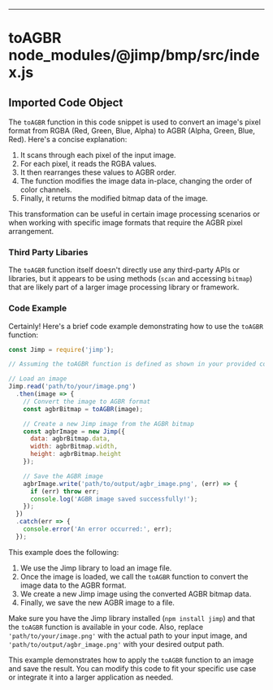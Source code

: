 

  
---
# toAGBR node_modules/@jimp/bmp/src/index.js
## Imported Code Object
The `toAGBR` function in this code snippet is used to convert an image's pixel format from RGBA (Red, Green, Blue, Alpha) to AGBR (Alpha, Green, Blue, Red). Here's a concise explanation:

1. It scans through each pixel of the input image.
2. For each pixel, it reads the RGBA values.
3. It then rearranges these values to AGBR order.
4. The function modifies the image data in-place, changing the order of color channels.
5. Finally, it returns the modified bitmap data of the image.

This transformation can be useful in certain image processing scenarios or when working with specific image formats that require the AGBR pixel arrangement.

### Third Party Libaries

The `toAGBR` function itself doesn't directly use any third-party APIs or libraries, but it appears to be using methods (`scan` and accessing `bitmap`) that are likely part of a larger image processing library or framework.

### Code Example

Certainly! Here's a brief code example demonstrating how to use the `toAGBR` function:

```javascript
const Jimp = require('jimp');

// Assuming the toAGBR function is defined as shown in your provided code

// Load an image
Jimp.read('path/to/your/image.png')
  .then(image => {
    // Convert the image to AGBR format
    const agbrBitmap = toAGBR(image);

    // Create a new Jimp image from the AGBR bitmap
    const agbrImage = new Jimp({
      data: agbrBitmap.data,
      width: agbrBitmap.width,
      height: agbrBitmap.height
    });

    // Save the AGBR image
    agbrImage.write('path/to/output/agbr_image.png', (err) => {
      if (err) throw err;
      console.log('AGBR image saved successfully!');
    });
  })
  .catch(err => {
    console.error('An error occurred:', err);
  });
```

This example does the following:

1. We use the Jimp library to load an image file.
2. Once the image is loaded, we call the `toAGBR` function to convert the image data to the AGBR format.
3. We create a new Jimp image using the converted AGBR bitmap data.
4. Finally, we save the new AGBR image to a file.

Make sure you have the Jimp library installed (`npm install jimp`) and that the `toAGBR` function is available in your code. Also, replace `'path/to/your/image.png'` with the actual path to your input image, and `'path/to/output/agbr_image.png'` with your desired output path.

This example demonstrates how to apply the `toAGBR` function to an image and save the result. You can modify this code to fit your specific use case or integrate it into a larger application as needed.


  